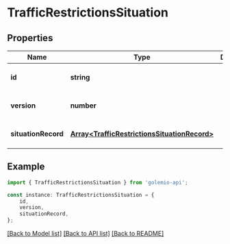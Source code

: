 # TrafficRestrictionsSituation


## Properties

Name | Type | Description | Notes
------------ | ------------- | ------------- | -------------
**id** | **string** |  | [optional] [default to undefined]
**version** | **number** |  | [optional] [default to undefined]
**situationRecord** | [**Array&lt;TrafficRestrictionsSituationRecord&gt;**](TrafficRestrictionsSituationRecord.md) |  | [optional] [default to undefined]

## Example

```typescript
import { TrafficRestrictionsSituation } from 'golemio-api';

const instance: TrafficRestrictionsSituation = {
    id,
    version,
    situationRecord,
};
```

[[Back to Model list]](../README.md#documentation-for-models) [[Back to API list]](../README.md#documentation-for-api-endpoints) [[Back to README]](../README.md)
